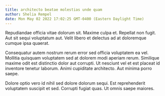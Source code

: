 ```yaml
---
title: architecto beatae molestias unde quam
author: Shelia Rempel
date: Mon May 02 2022 17:02:25 GMT-0400 (Eastern Daylight Time)
---
```

Repudiandae officia vitae dolorum sit. Maxime culpa et. Repellat non fugit. Aut sit sequi voluptatum aut. Velit libero et delectus ad at doloremque cumque ipsa quaerat.

 Consequatur autem nostrum rerum error sed officia voluptatem ea vel. Mollitia quisquam voluptatem sed at dolorem modi aperiam rerum. Similique maxime odit est distinctio dolor aut corrupti. Ut nesciunt vel et est placeat id inventore tenetur laborum. Animi cupiditate architecto. Aut minima porro saepe.

 Dolore optio vero id nihil sed dolore dolorum sequi. Est reprehenderit voluptatem suscipit et sed. Corrupti fugiat quas. Ut omnis saepe maiores.